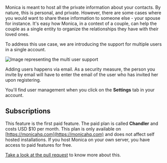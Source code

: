 Monica is meant to host all the private information about your contacts. By
nature, this is personal, and private. However, there are some cases where you
would want to share these information to someone else - your spouse for
instance. It's easy how Monica, in a context of a couple, can help the couple as
a single entity to organize the relationships they have with their loved ones.

To address this use case, we are introducing the support for multiple users in a
single account.

![Image representing the multi user support](/img/posts/2017-06-20-multi-user-support.png)

Adding users happens via email. As a security measure, the person you invite by
email will have to enter the email of the user who has invited her upon
registering.

You'll find user management when you click on the **Settings** tab in your
account.

## Subscriptions

This feature is the first paid feature. The paid plan is called **Chandler** and
costs USD $10 per month. This plan is only available on
[https://monicahq.com](https://monicahq.com) and does not affect self hosted
installations. If you host Monica on your own server, you have access to paid
features for free.

[Take a look at the pull request](https://github.com/monicahq/monica/pull/359)
to know more about this.
